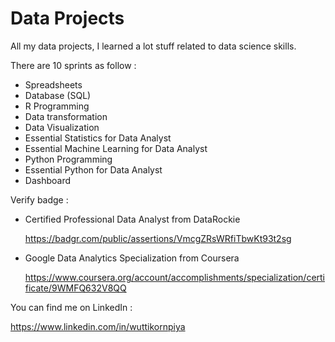 # Data Projects

All my data projects, I learned a lot stuff related to data science skills.

There are 10 sprints as follow : 

- Spreadsheets
- Database (SQL)
- R Programming
- Data transformation
- Data Visualization
- Essential Statistics for Data Analyst
- Essential Machine Learning for Data Analyst
- Python Programming
- Essential Python for Data Analyst
- Dashboard

Verify badge :
- Certified Professional Data Analyst from DataRockie
  
  https://badgr.com/public/assertions/VmcgZRsWRfiTbwKt93t2sg

- Google Data Analytics Specialization from Coursera
  
  https://www.coursera.org/account/accomplishments/specialization/certificate/9WMFQ632V8QQ

You can find me on LinkedIn :

  https://www.linkedin.com/in/wuttikornpiya
